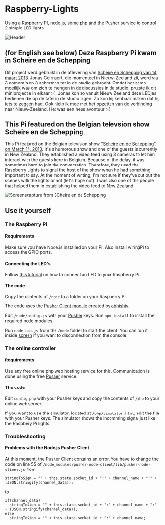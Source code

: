 # Raspberry-Lights #

Using a Raspberry PI, node.js, some php and the [Pusher](http://pusher.com/) service to control 2 simple LED lights

![Header](http://samdecrock.github.com/raspberry-lights/rasbpi-lights.jpg)

## (for English see below) Deze Raspberry Pi kwam in Scheire en de Schepping ##
Dit project werd gebruikt in de aflevering van [Scheire en Schepping van 14 maart 2013](https://www.youtube.com/watch?v=A-7thI_8OUo). Jonas Geirnaert, die momenteel in Nieuw-Zeeland zit, werd via 3 camera's en 3 schermen tot in de studio gebracht. Omdat het soms moeilijk was om zich te mengen in de discussies in de studio, prutste ik dit miniprojectje in elkaar :-). Jonas kon zo vanuit Nieuw Zeeland deze LEDjes bedienen die op de tafel in de studio lagen. Zo kon hij kenbaar maken dat hij iets te zeggen had. Ook hielp ik mee met het opzetten van de verbinding naar Nieuw-Zeeland. Het was een heus avontuur :-)

## This Pi featured on the Belgian televsion show Scheire en de Schepping ##
This Pi featured on the Belgian television show ["Scheire en de Schepping" on March 14, 2013](https://www.youtube.com/watch?v=A-7thI_8OUo). It's a humorous show and one of the guests is currently in New Zealand. They established a video feed using 3 cameras to let him interact with the guests here in Belgium. Because of the delay, it was sometimes hard to join the conversation. Therefore, they used the Raspberry Lights to signal the host of the show when he had something important to say. At the moment of writing, I'm not sure if they've cut out the scenes with the lights or not (let's hope not). I was also one of the people that helped them in establishing the video feed to New Zealand.

![Screenscapture from SCheire en de Schepping](http://samdecrock.github.com/raspberry-lights/scheireschepping.jpg)

## Use it yourself ##

### The Raspberry Pi ###

#### Requirements ####
Make sure you have [Node.js](http://nodejs.org/) installed on your Pi. Also install [wiringPi](https://projects.drogon.net/raspberry-pi/wiringpi/download-and-install/) to access the GPIO ports.

#### Connecting the LED's ####
Follow [this tutorial](https://projects.drogon.net/raspberry-pi/gpio-examples/tux-crossing/gpio-examples-1-a-single-led/) on how to connect an LED to your Raspberry Pi.

#### The code ####
Copy the contents of ```/node``` to a folder on your Raspberry Pi.

The code uses the [Pusher Client module](https://github.com/abhishiv/pusher-node-client) created by [abhishiv](https://github.com/abhishiv).

Edit ```/node/config.js``` with your [Pusher](http://pusher.com/) keys. Run ```npm install``` to install the required node modules.

Run ```node app.js``` from the ```/node``` folder to start the client. You can run it inside [screen](http://www.debian-administration.org/articles/34) if you want to disconnection from the console.

### The online controller ###

#### Requirements ####
Use any free online php web hosting service for this. Communication is done using the free [Pusher](http://pusher.com/) service.

#### The code ####
Edit ```config.php``` with your Pusher keys and copy the contents of ```/php``` to your online web server.

If you want to use the simulator, located at ```/php/simulator.html```, edit the file with your Pusher keys. The simulator shows the incomming signal just like the Raspbery Pi lights.

### Troubleshooting ###

#### Problems with the Node.js Pusher Client ####

At this moment, the Pusher Client contains an error. You have to change the code on line 55 of ```/node_modules/pusher-node-client/lib/pusher-node-client.js``` from

    stringToSign = "" + this.state.socket_id + ":" + channel_name + ":" + (JSON.stringify(channel_data));

to

    if(channel_data)
      stringToSign = "" + this.state.socket_id + ":" + channel_name + ":" + (JSON.stringify(channel_data));
    else
      stringToSign = "" + this.state.socket_id + ":" + channel_name;


